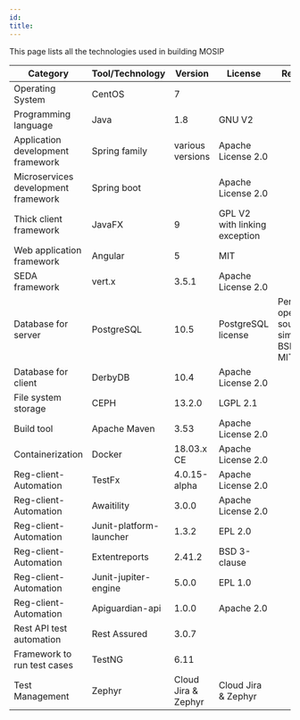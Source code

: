 ```yaml
---
id: 
title: 
---
```

This page lists all the technologies used in building MOSIP

Category | Tool/Technology | Version | License | Remarks
---------|-----------------|---------|---------|---------
Operating System | CentOS | 7 | |
Programming language | Java | 1.8 | GNU V2 | 
Application development framework | Spring family | various versions | Apache License 2.0
Microservices development framework | Spring boot | | Apache License 2.0
Thick client framework | JavaFX | 9 | GPL V2 with linking exception |
Web application framework | Angular | 5 | MIT | 
SEDA framework | vert.x | 3.5.1 | Apache License 2.0 |
Database for server | PostgreSQL | 10.5 | PostgreSQL license | Permissive open source similar to BSD or MIT
Database for client | DerbyDB | 10.4 | Apache License 2.0 | 
File system storage | CEPH | 13.2.0 | LGPL 2.1 | 
Build tool | Apache Maven | 3.53 | Apache License 2.0 | 
Containerization | Docker | 18.03.x CE | Apache License 2.0 | 
Reg-client-Automation | TestFx | 4.0.15-alpha | Apache License 2.0|
Reg-client-Automation | Awaitility| 3.0.0 | Apache License 2.0|
Reg-client-Automation | Junit-platform-launcher|1.3.2 | EPL 2.0|
Reg-client-Automation | Extentreports | 2.41.2 | BSD 3-clause|
Reg-client-Automation | Junit-jupiter-engine| 5.0.0 | EPL 1.0|
Reg-client-Automation | Apiguardian-api| 1.0.0| Apache 2.0| 
Rest API test automation |Rest Assured|3.0.7||
Framework to run  test cases|TestNG|6.11||
Test Management | Zephyr | Cloud Jira & Zephyr | Cloud Jira & Zephyr
